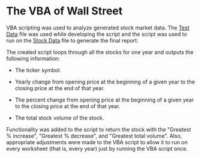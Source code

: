 # The VBA of Wall Street

VBA scripting was used to analyze generated stock market data. The [Test Data](https://docs.google.com/spreadsheets/d/1R11XYttakv2qdKjh9vnxryQBTnogepQp/edit?usp=sharing&ouid=101500589655888677304&rtpof=true&sd=true) file was used while developing the script and the script was used to run on the [Stock Data](https://drive.google.com/file/d/1ij29MGBPUCORnyZUx0POns2UmhkjGOsd/view?usp=sharing) file to generate the final report.  




The created script loops through all the stocks for one year and outputs the following information:

  * The ticker symbol.

  * Yearly change from opening price at the beginning of a given year to the closing price at the end of that year.

  * The percent change from opening price at the beginning of a given year to the closing price at the end of that year.

  * The total stock volume of the stock.

Functionality was added to the script to return the stock with the "Greatest % increase", "Greatest % decrease", and "Greatest total volume". Also, appropriate adjustments were made to the VBA script to allow it to run on every worksheet (that is, every year) just by running the VBA script once.

